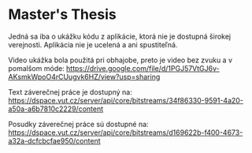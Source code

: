 # Master's Thesis

Jedná sa iba o ukážku kódu z aplikácie, ktorá nie je dostupná širokej verejnosti. Aplikácia nie je ucelená a ani spustiteľná.

Video ukážka bola použitá pri obhajobe, preto je video bez zvuku a v pomalšom móde: https://drive.google.com/file/d/1PGJ57VtGJ6v-AKsmkWpoO4rCUugvk6HZ/view?usp=sharing

Text záverečnej práce je dostupný na:
https://dspace.vut.cz/server/api/core/bitstreams/34f86330-9591-4a20-a50a-a6b7810c2229/content

Posudky záverečnej práce sú dostupné na: https://dspace.vut.cz/server/api/core/bitstreams/d169622b-f400-4673-a32a-dcfcbcfae950/content